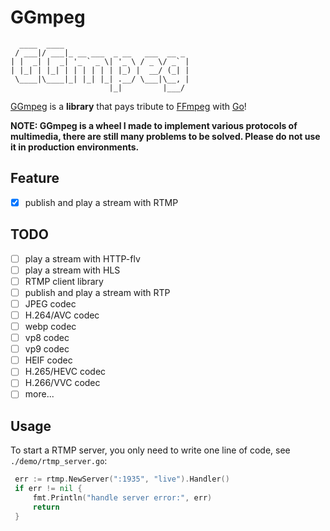 # GGmpeg

```
  ____  ____                            
 / ___|/ ___|_ __ ___  _ __   ___  __ _ 
| |  _| |  _| '_ ` _ \| '_ \ / _ \/ _` |
| |_| | |_| | | | | | | |_) |  __/ (_| |
 \____|\____|_| |_| |_| .__/ \___|\__, |
                      |_|         |___/ 
```

[GGmpeg](https://github.com/SmartBrave/GGmpeg) is a **library** that pays tribute to [FFmpeg](https://ffmpeg.org/) with [Go](https://golang.org/)!

**NOTE: GGmpeg is a wheel I made to implement various protocols of multimedia, there are still many problems to be solved. Please do not use it in production environments.**

## Feature
- [x] publish and play a stream with RTMP

## TODO
- [ ] play a stream with HTTP-flv
- [ ] play a stream with HLS
- [ ] RTMP client library
- [ ] publish and play a stream with RTP
- [ ] JPEG codec
- [ ] H.264/AVC codec
- [ ] webp codec
- [ ] vp8 codec
- [ ] vp9 codec
- [ ] HEIF codec
- [ ] H.265/HEVC codec
- [ ] H.266/VVC codec
- [ ] more...

## Usage
To start a RTMP server, you only need to write one line of code, see `./demo/rtmp_server.go`:
```go
 err := rtmp.NewServer(":1935", "live").Handler()
 if err != nil {
     fmt.Println("handle server error:", err)
     return
 }
```
